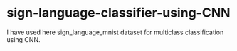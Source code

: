 # sign-language-classifier-using-CNN
I have used here sign_language_mnist dataset for multiclass classification using CNN.
